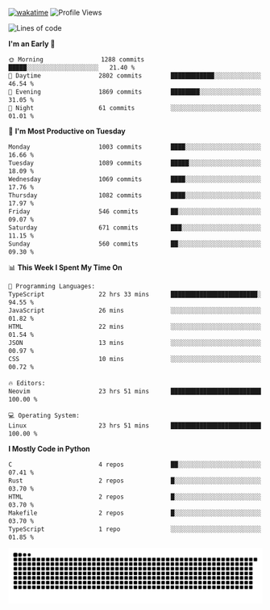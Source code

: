 [![wakatime](https://wakatime.com/badge/user/b920b284-3cde-4cd4-b72e-f7f22d050b16.svg)](https://wakatime.com/@b920b284-3cde-4cd4-b72e-f7f22d050b16)
![Profile Views](http://img.shields.io/badge/Profile%20Views-4586-blue)
<!--START_SECTION:waka-->
![Lines of code](https://img.shields.io/badge/From%20Hello%20World%20I%27ve%20Written-5.2%20million%20lines%20of%20code-blue)

**I'm an Early 🐤** 

```text
🌞 Morning                1288 commits        █████░░░░░░░░░░░░░░░░░░░░   21.40 % 
🌆 Daytime                2802 commits        ████████████░░░░░░░░░░░░░   46.54 % 
🌃 Evening                1869 commits        ████████░░░░░░░░░░░░░░░░░   31.05 % 
🌙 Night                  61 commits          ░░░░░░░░░░░░░░░░░░░░░░░░░   01.01 % 
```
📅 **I'm Most Productive on Tuesday** 

```text
Monday                   1003 commits        ████░░░░░░░░░░░░░░░░░░░░░   16.66 % 
Tuesday                  1089 commits        █████░░░░░░░░░░░░░░░░░░░░   18.09 % 
Wednesday                1069 commits        ████░░░░░░░░░░░░░░░░░░░░░   17.76 % 
Thursday                 1082 commits        ████░░░░░░░░░░░░░░░░░░░░░   17.97 % 
Friday                   546 commits         ██░░░░░░░░░░░░░░░░░░░░░░░   09.07 % 
Saturday                 671 commits         ███░░░░░░░░░░░░░░░░░░░░░░   11.15 % 
Sunday                   560 commits         ██░░░░░░░░░░░░░░░░░░░░░░░   09.30 % 
```


📊 **This Week I Spent My Time On** 

```text
💬 Programming Languages: 
TypeScript               22 hrs 33 mins      ████████████████████████░   94.55 % 
JavaScript               26 mins             ░░░░░░░░░░░░░░░░░░░░░░░░░   01.82 % 
HTML                     22 mins             ░░░░░░░░░░░░░░░░░░░░░░░░░   01.54 % 
JSON                     13 mins             ░░░░░░░░░░░░░░░░░░░░░░░░░   00.97 % 
CSS                      10 mins             ░░░░░░░░░░░░░░░░░░░░░░░░░   00.72 % 

🔥 Editors: 
Neovim                   23 hrs 51 mins      █████████████████████████   100.00 % 

💻 Operating System: 
Linux                    23 hrs 51 mins      █████████████████████████   100.00 % 
```

**I Mostly Code in Python** 

```text
C                        4 repos             ██░░░░░░░░░░░░░░░░░░░░░░░   07.41 % 
Rust                     2 repos             █░░░░░░░░░░░░░░░░░░░░░░░░   03.70 % 
HTML                     2 repos             █░░░░░░░░░░░░░░░░░░░░░░░░   03.70 % 
Makefile                 2 repos             █░░░░░░░░░░░░░░░░░░░░░░░░   03.70 % 
TypeScript               1 repo              ░░░░░░░░░░░░░░░░░░░░░░░░░   01.85 % 
```




<!--END_SECTION:waka-->
![Snake animation](https://raw.githubusercontent.com/timmypidashev/timmypidashev/main/commits.svg)
